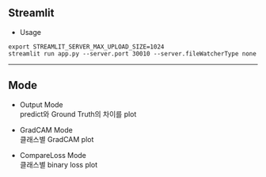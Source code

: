 ## Streamlit 

- Usage 
<pre><code>export STREAMLIT_SERVER_MAX_UPLOAD_SIZE=1024
streamlit run app.py --server.port 30010 --server.fileWatcherType none</code>
</pre>

----    
## Mode
- Output Mode    
    predict와 Ground Truth의 차이를 plot

- GradCAM Mode    
    클래스별 GradCAM plot

- CompareLoss Mode    
    클래스별 binary loss plot